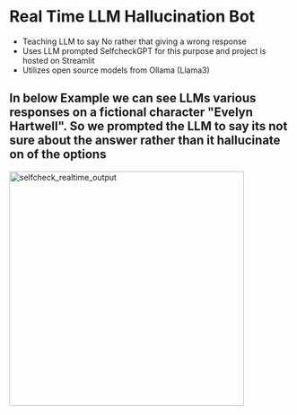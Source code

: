 # Real Time LLM Hallucination Bot
- Teaching LLM to say No rather that giving a wrong response
- Uses LLM prompted SelfcheckGPT for this purpose and project is hosted on Streamlit
- Utilizes open source models from Ollama (Llama3)

## In below Example we can see LLMs various responses on a fictional character "Evelyn Hartwell". So we prompted the LLM to say its not sure about the answer rather than it hallucinate on of the options
<img width="418" alt="selfcheck_realtime_output" src="https://github.com/Ritesh-2001/LLM-Hallucination-Detection-Bot/assets/72019383/ab4fa572-bc54-4ae2-999f-ce57ad191a82">
